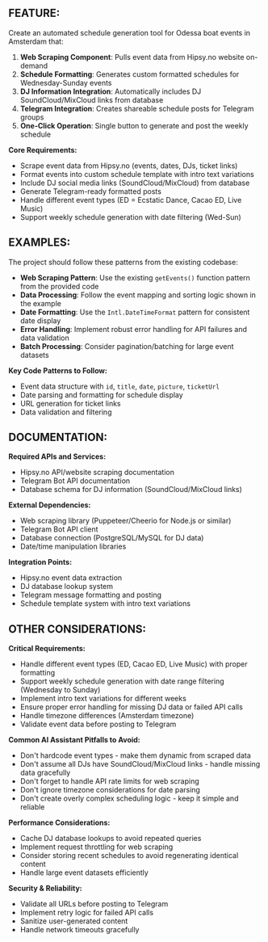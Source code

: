 ## FEATURE:

Create an automated schedule generation tool for Odessa boat events in Amsterdam that:

1. **Web Scraping Component**: Pulls event data from Hipsy.no website on-demand
2. **Schedule Formatting**: Generates custom formatted schedules for Wednesday-Sunday events
3. **DJ Information Integration**: Automatically includes DJ SoundCloud/MixCloud links from database
4. **Telegram Integration**: Creates shareable schedule posts for Telegram groups
5. **One-Click Operation**: Single button to generate and post the weekly schedule

**Core Requirements:**
- Scrape event data from Hipsy.no (events, dates, DJs, ticket links)
- Format events into custom schedule template with intro text variations
- Include DJ social media links (SoundCloud/MixCloud) from database
- Generate Telegram-ready formatted posts
- Handle different event types (ED = Ecstatic Dance, Cacao ED, Live Music)
- Support weekly schedule generation with date filtering (Wed-Sun)

## EXAMPLES:

The project should follow these patterns from the existing codebase:

- **Web Scraping Pattern**: Use the existing `getEvents()` function pattern from the provided code
- **Data Processing**: Follow the event mapping and sorting logic shown in the example
- **Date Formatting**: Use the `Intl.DateTimeFormat` pattern for consistent date display
- **Error Handling**: Implement robust error handling for API failures and data validation
- **Batch Processing**: Consider pagination/batching for large event datasets

**Key Code Patterns to Follow:**
- Event data structure with `id`, `title`, `date`, `picture`, `ticketUrl`
- Date parsing and formatting for schedule display
- URL generation for ticket links
- Data validation and filtering

## DOCUMENTATION:

**Required APIs and Services:**
- Hipsy.no API/website scraping documentation
- Telegram Bot API documentation
- Database schema for DJ information (SoundCloud/MixCloud links)

**External Dependencies:**
- Web scraping library (Puppeteer/Cheerio for Node.js or similar)
- Telegram Bot API client
- Database connection (PostgreSQL/MySQL for DJ data)
- Date/time manipulation libraries

**Integration Points:**
- Hipsy.no event data extraction
- DJ database lookup system
- Telegram message formatting and posting
- Schedule template system with intro text variations

## OTHER CONSIDERATIONS:

**Critical Requirements:**
- Handle different event types (ED, Cacao ED, Live Music) with proper formatting
- Support weekly schedule generation with date range filtering (Wednesday to Sunday)
- Implement intro text variations for different weeks
- Ensure proper error handling for missing DJ data or failed API calls
- Handle timezone differences (Amsterdam timezone)
- Validate event data before posting to Telegram

**Common AI Assistant Pitfalls to Avoid:**
- Don't hardcode event types - make them dynamic from scraped data
- Don't assume all DJs have SoundCloud/MixCloud links - handle missing data gracefully
- Don't forget to handle API rate limits for web scraping
- Don't ignore timezone considerations for date parsing
- Don't create overly complex scheduling logic - keep it simple and reliable

**Performance Considerations:**
- Cache DJ database lookups to avoid repeated queries
- Implement request throttling for web scraping
- Consider storing recent schedules to avoid regenerating identical content
- Handle large event datasets efficiently

**Security & Reliability:**
- Validate all URLs before posting to Telegram
- Implement retry logic for failed API calls
- Sanitize user-generated content
- Handle network timeouts gracefully 